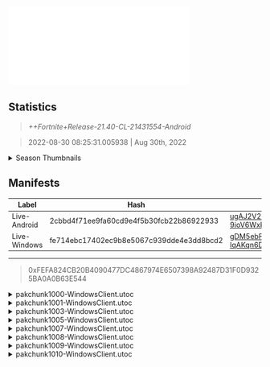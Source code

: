 <div style="pointer-events: none">
  <img style="pointer-events: none" src="https://raw.githubusercontent.com/Tectors/fn-archive/master/.github/source/dependents/gen.21.40.svg" width="360" height="155">
<div>

## Statistics
> *++Fortnite+Release-21.40-CL-21431554-Android*

> 2022-08-30 08:25:31.005938 | Aug 30th, 2022

<details>
  <summary>Season Thumbnails</summary>

  > Seasonal thumbnails are a season's normal ltms and their photos.

  | Name | ID |
  | - | - |
  | [Zero Build - Duos](https://raw.githubusercontent.com/Tectors/fn-archive/master/.github/source/dependents/monthly-rotaton/playlist_nobuildbr_duo_21_40.png) | Playlist_NoBuildBR_Duo |
  | [Solo](https://raw.githubusercontent.com/Tectors/fn-archive/master/.github/source/dependents/monthly-rotaton/playlist_defaultsolo_21_40.png) | Playlist_DefaultSolo |
  | [Zero Build - Trios](https://raw.githubusercontent.com/Tectors/fn-archive/master/.github/source/dependents/monthly-rotaton/playlist_nobuildbr_trio_21_40.png) | Playlist_NoBuildBR_Trio |
  | [Zero Build - Solo](https://raw.githubusercontent.com/Tectors/fn-archive/master/.github/source/dependents/monthly-rotaton/playlist_nobuildbr_solo_21_40.png) | Playlist_NoBuildBR_Solo |
</details>

## Manifests
| Label | Hash | Route |
| - | - | - |
| Live-Android | 2cbbd4f71ee9fa60cd9e4f5b30fcb22b86922933 | [ugAJ2V29cum5ZhBM2UW-9ioV6WxKsw](https://github.com/Tectors/fn-archive/blob/master/manifests/ugAJ2V29cum5ZhBM2UW-9ioV6WxKsw.manifest) |
| Live-Windows | fe714ebc17402ec9b8e5067c939dde4e3dd8bcd2 | [gDM5ebFV-IqAKqn6DE2RAorEPOnqxQ](https://github.com/Tectors/fn-archive/blob/master/manifests/gDM5ebFV-IqAKqn6DE2RAorEPOnqxQ.manifest) |

---

> 0xFEFA824CB20B4090477DC4867974E6507398A92487D31F0D9325BA0A0B63E544

<details>
  <summary>pakchunk1000-WindowsClient.utoc</summary>

  > FortniteGame/Content/Paks/pakchunk1000-WindowsClient.utoc

  > 0x12441D5E13C3F497BA069EDD97065D9645F64B485AAFABEA50E8CC205F6775F7

  <img src="https://raw.githubusercontent.com/Tectors/fn-archive/master/.github/source/dependents/referred/Pickaxe_ID_832_OhanaMale.svg" width="100"> <img src="https://raw.githubusercontent.com/Tectors/fn-archive/master/.github/source/dependents/referred/EID_Ohana.svg" width="100"> <img src="https://raw.githubusercontent.com/Tectors/fn-archive/master/.github/source/dependents/referred/CID_A_454_Athena_Commando_M_Ohana.svg" width="100"> <img src="https://raw.githubusercontent.com/Tectors/fn-archive/master/.github/source/dependents/referred/BID_A_043_OhanaMale.svg" width="100"> 
</details>

<details>
  <summary>pakchunk1001-WindowsClient.utoc</summary>

  > FortniteGame/Content/Paks/pakchunk1001-WindowsClient.utoc

  > 0xE63E42370F01236FA4052853FAEEE4830F47C8267774EBC230604EF5649C34F4

  <img src="https://raw.githubusercontent.com/Tectors/fn-archive/master/.github/source/dependents/referred/Pickaxe_ID_850_WayfareMaskFemale.svg" width="100"> <img src="https://raw.githubusercontent.com/Tectors/fn-archive/master/.github/source/dependents/referred/Pickaxe_ID_849_WayfareMale.svg" width="100"> <img src="https://raw.githubusercontent.com/Tectors/fn-archive/master/.github/source/dependents/referred/Pickaxe_ID_848_WayfareFemale.svg" width="100"> <img src="https://raw.githubusercontent.com/Tectors/fn-archive/master/.github/source/dependents/referred/Glider_ID_388_Wayfare.svg" width="100"> <img src="https://raw.githubusercontent.com/Tectors/fn-archive/master/.github/source/dependents/referred/EID_Wayfare.svg" width="100"> <img src="https://raw.githubusercontent.com/Tectors/fn-archive/master/.github/source/dependents/referred/CID_A_469_Athena_Commando_F_WayfareMask.svg" width="100"> <img src="https://raw.githubusercontent.com/Tectors/fn-archive/master/.github/source/dependents/referred/CID_A_468_Athena_Commando_F_Wayfare.svg" width="100"> <img src="https://raw.githubusercontent.com/Tectors/fn-archive/master/.github/source/dependents/referred/CID_A_467_Athena_Commando_M_Wayfare.svg" width="100"> <img src="https://raw.githubusercontent.com/Tectors/fn-archive/master/.github/source/dependents/referred/BID_A_062_WayfareMaskFemale.svg" width="100"> <img src="https://raw.githubusercontent.com/Tectors/fn-archive/master/.github/source/dependents/referred/BID_A_061_WayfareFemale.svg" width="100"> <img src="https://raw.githubusercontent.com/Tectors/fn-archive/master/.github/source/dependents/referred/BID_A_060_WayfareMale.svg" width="100"> 
</details>

<details>
  <summary>pakchunk1003-WindowsClient.utoc</summary>

  > FortniteGame/Content/Paks/pakchunk1003-WindowsClient.utoc

  > 0x840AFD94A46D88355E2529F98FF917B854C688A6132041F085EE95CD2E459D8B

  <img src="https://raw.githubusercontent.com/Tectors/fn-archive/master/.github/source/dependents/referred/Pickaxe_ID_843_DesertShadowMale1H.svg" width="100"> <img src="https://raw.githubusercontent.com/Tectors/fn-archive/master/.github/source/dependents/referred/EID_DesertShadow.svg" width="100"> 
</details>

<details>
  <summary>pakchunk1005-WindowsClient.utoc</summary>

  > FortniteGame/Content/Paks/pakchunk1005-WindowsClient.utoc

  > 0x22CD59FF64E380CEA35ABF51FF37751386E32A10E75A669EEEB8D6F94214E587

  <img src="https://raw.githubusercontent.com/Tectors/fn-archive/master/.github/source/dependents/referred/SPID_439_RL.svg" width="100"> <img src="https://raw.githubusercontent.com/Tectors/fn-archive/master/.github/source/dependents/referred/Glider_ID_384_MarkIICompete.svg" width="100"> <img src="https://raw.githubusercontent.com/Tectors/fn-archive/master/.github/source/dependents/referred/Emoji_S21_RL.svg" width="100"> <img src="https://raw.githubusercontent.com/Tectors/fn-archive/master/.github/source/dependents/referred/BID_A_054_TurboOrange.svg" width="100"> 
</details>

<details>
  <summary>pakchunk1007-WindowsClient.utoc</summary>

  > FortniteGame/Content/Paks/pakchunk1007-WindowsClient.utoc

  > 0x004E668A8988F776F1E0FCE8AED8A88E9A936FDDBC93B71FD4FA82E983E3BF3E

  <img src="https://raw.githubusercontent.com/Tectors/fn-archive/master/.github/source/dependents/referred/EID_Prance_Follower.svg" width="100"> <img src="https://raw.githubusercontent.com/Tectors/fn-archive/master/.github/source/dependents/referred/EID_Prance.svg" width="100"> 
</details>

<details>
  <summary>pakchunk1008-WindowsClient.utoc</summary>

  > FortniteGame/Content/Paks/pakchunk1008-WindowsClient.utoc

  > 0xC33EC302981A7499C14321E0242A938976100111FC356A5A213F334898882548

  <img src="https://raw.githubusercontent.com/Tectors/fn-archive/master/.github/source/dependents/referred/Pickaxe_ID_829_DesertShadowBladeMale.svg" width="100"> <img src="https://raw.githubusercontent.com/Tectors/fn-archive/master/.github/source/dependents/referred/LSID_462_DesertShadow.svg" width="100"> <img src="https://raw.githubusercontent.com/Tectors/fn-archive/master/.github/source/dependents/referred/CID_A_461_Athena_Commando_M_DesertShadow.svg" width="100"> <img src="https://raw.githubusercontent.com/Tectors/fn-archive/master/.github/source/dependents/referred/BID_A_052_DesertShadowMale.svg" width="100"> 
</details>

<details>
  <summary>pakchunk1009-WindowsClient.utoc</summary>

  > FortniteGame/Content/Paks/pakchunk1009-WindowsClient.utoc

  > 0x22333B0561EF86BFB861C9DDADB99B4E1F7AF34D87FC25ABB37EB8C81D4C83BC

  <img src="https://raw.githubusercontent.com/Tectors/fn-archive/master/.github/source/dependents/referred/SPID_440_Spectacle.svg" width="100"> 
</details>

<details>
  <summary>pakchunk1010-WindowsClient.utoc</summary>

  > FortniteGame/Content/Paks/pakchunk1010-WindowsClient.utoc

  > 0xA3B6B178E6037635D9E0C4D6338228E1744D7D01B6587F6AC0FBC148993CBC93

  <img src="https://raw.githubusercontent.com/Tectors/fn-archive/master/.github/source/dependents/referred/Wrap_508_ApexWild.svg" width="100"> <img src="https://raw.githubusercontent.com/Tectors/fn-archive/master/.github/source/dependents/referred/Pickaxe_ID_841_ApexWildMale.svg" width="100"> <img src="https://raw.githubusercontent.com/Tectors/fn-archive/master/.github/source/dependents/referred/Emoji_S21_Ketchup.svg" width="100"> <img src="https://raw.githubusercontent.com/Tectors/fn-archive/master/.github/source/dependents/referred/EID_ApexWild.svg" width="100"> <img src="https://raw.githubusercontent.com/Tectors/fn-archive/master/.github/source/dependents/referred/CID_A_471_Athena_Commando_M_ApexWildRed.svg" width="100"> <img src="https://raw.githubusercontent.com/Tectors/fn-archive/master/.github/source/dependents/referred/CID_A_470_Athena_Commando_M_ApexWild.svg" width="100"> <img src="https://raw.githubusercontent.com/Tectors/fn-archive/master/.github/source/dependents/referred/BID_A_064_ApexWild_RedMale.svg" width="100"> <img src="https://raw.githubusercontent.com/Tectors/fn-archive/master/.github/source/dependents/referred/BID_A_063_ApexWildMale.svg" width="100"> 
</details>

